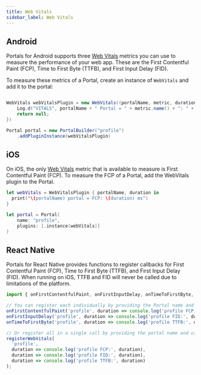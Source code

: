 ```yaml
---
title: Web Vitals
sidebar_label: Web Vitals
---
```


## Android

Portals for Android supports three [Web Vitals](https://web.dev/vitals/) metrics you can use to measure the performance of your web app. These are the First Contentful Paint (FCP), Time to First Byte (TTFB), and First Input Delay (FID).

To measure these metrics of a Portal, create an instance of `WebVitals` and add it to the portal:

```java

WebVitals webVitalsPlugin = new WebVitals((portalName, metric, duration) -> {
    Log.d("VITALS", portalName + " Portal = " + metric.name() + ": " + speed + "ms");
    return null;
})

Portal portal = new PortalBuilder("profile")
    .addPluginInstance(webVitalsPlugin)
```

## iOS

On iOS, the only [Web Vitals](https://web.dev/vitals/) metric that is available to measure is First Contentful Paint (FCP). To measure the FCP of
a Portal, add the WebVitals plugin to the Portal.

```swift
let webVitals = WebVitalsPlugin { portalName, duration in 
  print("\(portalName) portal = FCP: \(duration) ms")
}

let portal = Portal(
    name: "profile",
    plugins: [.instance(webVitals)]
)
```

## React Native

Portals for React Native provides functions to register callbacks for First Contentful Paint (FCP), Time to First Byte (TTFB), and First Input Delay (FID). When running on iOS, TTFB and FID will never be called due to limitations of the platform.

```typescript
import { onFirstContentfulPaint, onFirstInputDelay, onTimeToFirstByte, registerWebVitals } from '@ionic/portals-react-native'

// You can register each individually by providing the Portal name and a callback.
onFirstContentfulPaint('profile', duration => console.log('profile FCP:', duration));
onFirstInputDelay('profile', duration => console.log('profile FID:', duration));
onTimeToFirstByte('profile', duration => console.log('profile TTFB:', duration));

// Or register all in a single call by providing the portal name and callbacks for each of the metrics
registerWebVitals(
  'profile',
  duration => console.log('profile FCP:', duration),
  duration => console.log('profile FID:', duration),
  duration => console.log('profile TTFB:', duration)
);
```
